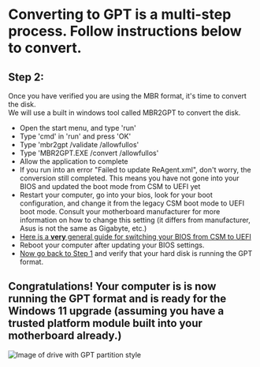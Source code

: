 # Converting to GPT is a multi-step process. Follow instructions below to convert. 

## **Step 2:** 
Once you have verified you are using the MBR format, it's time to convert the disk.  
We will use a built in windows tool called MBR2GPT to convert the disk.
* Open the start menu, and type 'run'
* Type 'cmd' in 'run' and press 'OK'
* Type 'mbr2gpt /validate /allowfullos'
* Type 'MBR2GPT.EXE /convert /allowfullos'
* Allow the application to complete
* If you run into an error "Failed to update ReAgent.xml", don't worry, the conversion still completed. This means you have not gone into your BIOS and updated the boot mode from CSM to UEFI yet 
* Restart your computer, go into your bios, look for your boot configuration, and change it from the legacy CSM boot mode to UEFI boot mode. Consult your motherboard manufacturer for more information on how to change this setting (it differs from manufacturer, Asus is not the same as Gigabyte, etc.) 
* [Here is a **very** general guide for switching your BIOS from CSM to UEFI](https://www.youtube.com/watch?v=LlrnnEIEbxk)
* Reboot your computer after updating your BIOS settings.
* [Now go back to Step 1](/ConvertMbrToGpt.md) and verify that your hard disk is running the GPT format.
## Congratulations! Your computer is is now running the GPT format and is ready for the Windows 11 upgrade (assuming you have a trusted platform module built into your motherboard already.) 
![Image of drive with GPT partition style](https://i.imgur.com/SVla1I0.png)